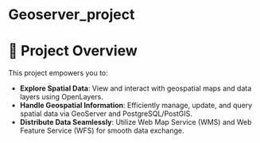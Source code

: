 # Geoserver_project

# 🚀 Project Overview

This project empowers you to:

- **Explore Spatial Data**: View and interact with geospatial maps and data layers using OpenLayers.
- **Handle Geospatial Information**: Efficiently manage, update, and query spatial data via GeoServer and PostgreSQL/PostGIS.
- **Distribute Data Seamlessly**: Utilize Web Map Service (WMS) and Web Feature Service (WFS) for smooth data exchange.

